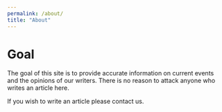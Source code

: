 ```yaml
---
permalink: /about/
title: "About"
---
```


# Goal

The goal of this site is to provide accurate information on current events and the opinions of our writers. There is no reason to attack anyone who writes an article here.

If you wish to write an article please contact us.

<script charset="utf-8" type="text/javascript" src="//js.hsforms.net/forms/shell.js"></script>
<script>
  hbspt.forms.create({
	portalId: "8642945",
	formId: "06ad7371-d9e3-4755-b011-b6c0d6483911"
});
</script>